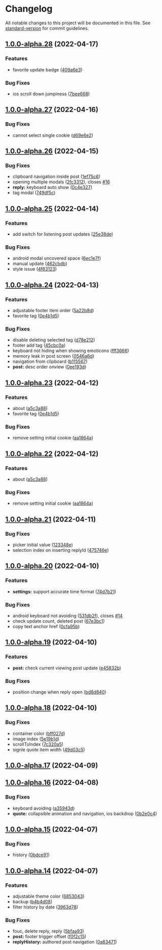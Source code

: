 # Changelog

All notable changes to this project will be documented in this file. See [standard-version](https://github.com/conventional-changelog/standard-version) for commit guidelines.

## [1.0.0-alpha.28](https://github.com/tiamed/bog-nimingban/compare/v1.0.0-alpha.27...v1.0.0-alpha.28) (2022-04-17)


### Features

* favorite update badge ([409a6e3](https://github.com/tiamed/bog-nimingban/commit/409a6e3b484eab60274c9b488f348713b9319e80))


### Bug Fixes

* ios scroll down jumpiness ([7bee668](https://github.com/tiamed/bog-nimingban/commit/7bee668f58ea9ad95165baf55ff2c863c587ed39))

## [1.0.0-alpha.27](https://github.com/tiamed/bog-nimingban/compare/v1.0.0-alpha.26...v1.0.0-alpha.27) (2022-04-16)


### Bug Fixes

* cannot select single cookie ([d69e6e2](https://github.com/tiamed/bog-nimingban/commit/d69e6e2586b129417395b5245f1a172b5b00f2aa))

## [1.0.0-alpha.26](https://github.com/tiamed/bog-nimingban/compare/v1.0.0-alpha.25...v1.0.0-alpha.26) (2022-04-15)


### Bug Fixes

* clipboard navigation inside post ([1ef75c6](https://github.com/tiamed/bog-nimingban/commit/1ef75c65706d77a96f99b95329d5c661502ecb09))
* opening multiple modals ([2fc3312](https://github.com/tiamed/bog-nimingban/commit/2fc3312a1befa99f61ee5646cd8588bfe1269f5c)), closes [#16](https://github.com/tiamed/bog-nimingban/issues/16)
* **reply:** keyboard auto show ([0c4e327](https://github.com/tiamed/bog-nimingban/commit/0c4e327ab8bb73da7a7981e8d6e62a3ea83c2ba2))
* tag modal ([749df5c](https://github.com/tiamed/bog-nimingban/commit/749df5c579a1f52811e803e4530ad8ea3fb67625))

## [1.0.0-alpha.25](https://github.com/tiamed/bog-nimingban/compare/v1.0.0-alpha.24...v1.0.0-alpha.25) (2022-04-14)


### Features

* add switch for listening post updates ([25e38de](https://github.com/tiamed/bog-nimingban/commit/25e38de851e20db3c6d3d936fe2657bad0384e42))


### Bug Fixes

* android modal uncovered space ([6ec1e7f](https://github.com/tiamed/bog-nimingban/commit/6ec1e7f57996b25941ce851c12b83100fd03a148))
* manual update ([462cbdb](https://github.com/tiamed/bog-nimingban/commit/462cbdb0b7669bf6165a521ecf073b0e7a287f13))
* style issue ([4f83123](https://github.com/tiamed/bog-nimingban/commit/4f83123aaca7e7dcb9725540fb37c84d1cc991d5))

## [1.0.0-alpha.24](https://github.com/tiamed/bog-nimingban/compare/v1.0.0-alpha.22...v1.0.0-alpha.24) (2022-04-13)


### Features

* adjustable footer item order ([5a22b8d](https://github.com/tiamed/bog-nimingban/commit/5a22b8d2cec51de30ce41c050fa07c568532645e))
* favorite tag ([0e4b1d5](https://github.com/tiamed/bog-nimingban/commit/0e4b1d513e4215fa6fe00ea934137e2228950a2a))


### Bug Fixes

* disable deleting selected tag ([d78e212](https://github.com/tiamed/bog-nimingban/commit/d78e212069203e368a77206d5a4a606a4f3a4f54))
* footer add tag ([45cbc0a](https://github.com/tiamed/bog-nimingban/commit/45cbc0a3cc9632c07ad3b08f2b555a3708258ec1))
* keyboard not hiding when showing emoticons ([fff3666](https://github.com/tiamed/bog-nimingban/commit/fff3666d2721f2cd2187910dd7409a45de542337))
* memory leak in post screen ([0546a6d](https://github.com/tiamed/bog-nimingban/commit/0546a6d26344ce45aa951562016f106f00929b9c))
* navigation from clipboard ([b115567](https://github.com/tiamed/bog-nimingban/commit/b115567182a49a328bfb567acca5ba7f3fd2f92e))
* **post:** desc order onview ([0ee193d](https://github.com/tiamed/bog-nimingban/commit/0ee193d5062a50b08ed3488717a7467af35f541c))

## [1.0.0-alpha.23](https://github.com/tiamed/bog-nimingban/compare/v1.0.0-alpha.21...v1.0.0-alpha.23) (2022-04-12)


### Features

* about ([a5c3a88](https://github.com/tiamed/bog-nimingban/commit/a5c3a88c8d1f022fb98c47cc566fdd9c19ccc50f))
* favorite tag ([0e4b1d5](https://github.com/tiamed/bog-nimingban/commit/0e4b1d513e4215fa6fe00ea934137e2228950a2a))


### Bug Fixes

* remove setting initial cookie ([aa1864a](https://github.com/tiamed/bog-nimingban/commit/aa1864a2655efd941474d08b3dcef2b594c8b63c))

## [1.0.0-alpha.22](https://github.com/tiamed/bog-nimingban/compare/v1.0.0-alpha.21...v1.0.0-alpha.22) (2022-04-12)


### Features

* about ([a5c3a88](https://github.com/tiamed/bog-nimingban/commit/a5c3a88c8d1f022fb98c47cc566fdd9c19ccc50f))


### Bug Fixes

* remove setting initial cookie ([aa1864a](https://github.com/tiamed/bog-nimingban/commit/aa1864a2655efd941474d08b3dcef2b594c8b63c))

## [1.0.0-alpha.21](https://github.com/tiamed/bog-nimingban/compare/v1.0.0-alpha.20...v1.0.0-alpha.21) (2022-04-11)


### Bug Fixes

* picker initial value ([123348e](https://github.com/tiamed/bog-nimingban/commit/123348e42d1fb8b580ca11af52e1b4f8e9ea28f1))
* selection index on inserting replyId ([475746e](https://github.com/tiamed/bog-nimingban/commit/475746e916c2b25d30ce42b45374db4cc5cdffbb))

## [1.0.0-alpha.20](https://github.com/tiamed/bog-nimingban/compare/v1.0.0-alpha.19...v1.0.0-alpha.20) (2022-04-10)


### Features

* **settings:** support accurate time format ([74d7b21](https://github.com/tiamed/bog-nimingban/commit/74d7b217240741393db309f357c97097d2e48985))


### Bug Fixes

* android keyboard not avoiding ([531db2f](https://github.com/tiamed/bog-nimingban/commit/531db2fadc732e2c557440609ed1c4ef0de9fd2e)), closes [#14](https://github.com/tiamed/bog-nimingban/issues/14)
* check update count, deleted post ([67e3bc1](https://github.com/tiamed/bog-nimingban/commit/67e3bc1228fbca41b3f171056c4a47a50ad436db))
* copy text anchor href ([0cfa95b](https://github.com/tiamed/bog-nimingban/commit/0cfa95ba07b2aca46d291b50a46e733c6c8e598f))

## [1.0.0-alpha.19](https://github.com/tiamed/bog-nimingban/compare/v1.0.0-alpha.18...v1.0.0-alpha.19) (2022-04-10)


### Features

* **post:** check current viewing post update ([e45832b](https://github.com/tiamed/bog-nimingban/commit/e45832b362c7332a2191caad8f6c86710ac19032))


### Bug Fixes

* position change when reply open ([bd8d840](https://github.com/tiamed/bog-nimingban/commit/bd8d840932dde3f8e70b00ca799c373c230f99dc))

## [1.0.0-alpha.18](https://github.com/tiamed/bog-nimingban/compare/v1.0.0-alpha.17...v1.0.0-alpha.18) (2022-04-10)


### Bug Fixes

* container color ([bff027d](https://github.com/tiamed/bog-nimingban/commit/bff027d4d81e7801892dc5668da69b11cf215fe9))
* image index ([5e19b1d](https://github.com/tiamed/bog-nimingban/commit/5e19b1d9786d2a5d4989cdb0b2cf99dfcf7d424d))
* scrollToIndex ([7c320a5](https://github.com/tiamed/bog-nimingban/commit/7c320a549430f961f2ea51f81fef1b5fed513194))
* signle quote item width ([49d03c5](https://github.com/tiamed/bog-nimingban/commit/49d03c502cc166c70fad582352e2e03cc36b1427))

## [1.0.0-alpha.17](https://github.com/tiamed/bog-nimingban/compare/v1.0.0-alpha.16...v1.0.0-alpha.17) (2022-04-09)

## [1.0.0-alpha.16](https://github.com/tiamed/bog-nimingban/compare/v1.0.0-alpha.15...v1.0.0-alpha.16) (2022-04-08)


### Bug Fixes

* keyboard avoiding ([a35943d](https://github.com/tiamed/bog-nimingban/commit/a35943d4dcd4e2688143d3f31dc049f485833064))
* **quote:** collapsible animation and navigation, ios backdrop ([0b2e0c4](https://github.com/tiamed/bog-nimingban/commit/0b2e0c47dfb1c82513b6a2280c457e20bbf6a090))

## [1.0.0-alpha.15](https://github.com/tiamed/bog-nimingban/compare/v1.0.0-alpha.14...v1.0.0-alpha.15) (2022-04-07)


### Bug Fixes

* history ([0bdce91](https://github.com/tiamed/bog-nimingban/commit/0bdce9170193bb1e9c866d8751c48aecc69947fd))

## [1.0.0-alpha.14](https://github.com/tiamed/bog-nimingban/compare/v1.0.0-alpha.11...v1.0.0-alpha.14) (2022-04-07)


### Features

* adjustable theme color ([6853043](https://github.com/tiamed/bog-nimingban/commit/68530431ede6f4d9a1a2cb71f1d140e8bd1f5fc7))
* backup ([b4b4d08](https://github.com/tiamed/bog-nimingban/commit/b4b4d08d27b62e70f3214e5f9852ceee01321ea9))
* filter history by date ([3963d78](https://github.com/tiamed/bog-nimingban/commit/3963d78546c93ef8ea08313afc9ad85cbcf99470))


### Bug Fixes

* fouc, delete reply, reply ([5bfaa93](https://github.com/tiamed/bog-nimingban/commit/5bfaa9348bc093f65f74ca7bcbc811967d9a8402))
* **post:** footer trigger offset ([f0f2c15](https://github.com/tiamed/bog-nimingban/commit/f0f2c159fd00e3538b48e2996da81f322ea21373))
* **replyHistory:** authored post navigation ([0a83471](https://github.com/tiamed/bog-nimingban/commit/0a8347120e915919ae2ee1128475e1bfa299cc48))
